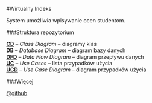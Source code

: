 #Wirtualny Indeks

System umożliwia wpisywanie ocen studentom.

###Struktura repozytorium


[**CD**](./CD/) – *Class Diagram* – diagramy klas  
[**DB**](./DB/) – *Database Diagram* – diagram bazy danych  
[**DFD**](./DFD/) – *Data Flow Diagram* – diagram przepływu danych  
[**UC**](./UC/) – *Use Cases* – lista przypadków użycia  
[**UCD**](./UCD/) – *Use Case Diagram* – diagram przypadków użycia  

###Więcej

[@github](https://github.com/edytapawlak/Indeks)
